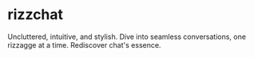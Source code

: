 # rizzchat
Uncluttered, intuitive, and stylish. Dive into seamless conversations, one rizzagge at a time. Rediscover chat's essence.
